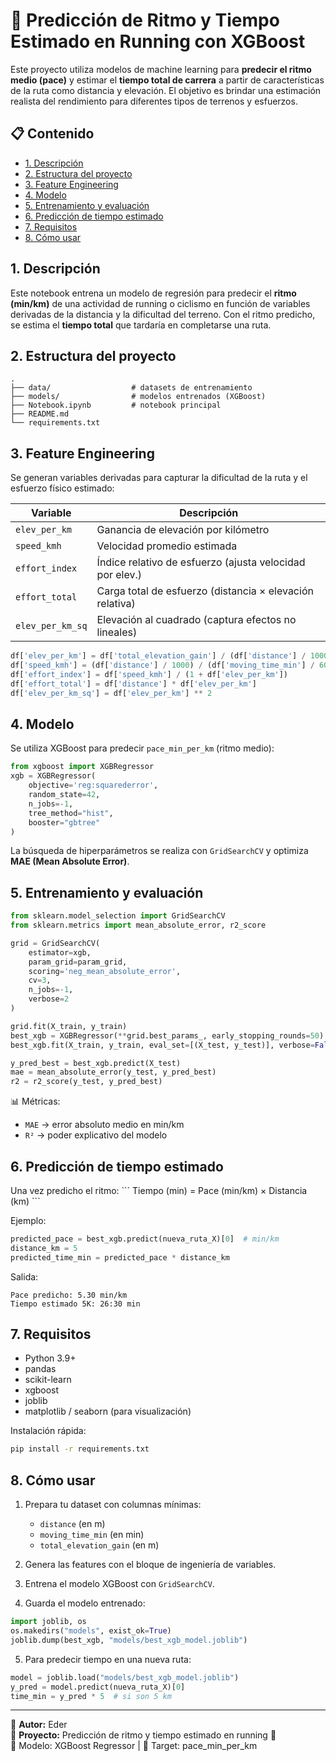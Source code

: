 # 🏃 Predicción de Ritmo y Tiempo Estimado en Running con XGBoost

Este proyecto utiliza modelos de machine learning para **predecir el ritmo medio (pace)** y estimar el **tiempo total de carrera** a partir de características de la ruta como distancia y elevación. El objetivo es brindar una estimación realista del rendimiento para diferentes tipos de terrenos y esfuerzos.

## 📋 Contenido
- [1. Descripción](#1-descripción)
- [2. Estructura del proyecto](#2-estructura-del-proyecto)
- [3. Feature Engineering](#3-feature-engineering)
- [4. Modelo](#4-modelo)
- [5. Entrenamiento y evaluación](#5-entrenamiento-y-evaluación)
- [6. Predicción de tiempo estimado](#6-predicción-de-tiempo-estimado)
- [7. Requisitos](#7-requisitos)
- [8. Cómo usar](#8-cómo-usar)

## 1. Descripción
Este notebook entrena un modelo de regresión para predecir el **ritmo (min/km)** de una actividad de running o ciclismo en función de variables derivadas de la distancia y la dificultad del terreno. Con el ritmo predicho, se estima el **tiempo total** que tardaría en completarse una ruta.

## 2. Estructura del proyecto
```
.
├── data/                  # datasets de entrenamiento
├── models/                # modelos entrenados (XGBoost)
├── Notebook.ipynb         # notebook principal
├── README.md
└── requirements.txt
```

## 3. Feature Engineering
Se generan variables derivadas para capturar la dificultad de la ruta y el esfuerzo físico estimado:

| Variable              | Descripción                                               |
|------------------------|----------------------------------------------------------|
| `elev_per_km`          | Ganancia de elevación por kilómetro                      |
| `speed_kmh`            | Velocidad promedio estimada                              |
| `effort_index`         | Índice relativo de esfuerzo (ajusta velocidad por elev.) |
| `effort_total`         | Carga total de esfuerzo (distancia × elevación relativa) |
| `elev_per_km_sq`       | Elevación al cuadrado (captura efectos no lineales)      |

```python
df['elev_per_km'] = df['total_elevation_gain'] / (df['distance'] / 1000)
df['speed_kmh'] = (df['distance'] / 1000) / (df['moving_time_min'] / 60)
df['effort_index'] = df['speed_kmh'] / (1 + df['elev_per_km'])
df['effort_total'] = df['distance'] * df['elev_per_km']
df['elev_per_km_sq'] = df['elev_per_km'] ** 2
```

## 4. Modelo
Se utiliza XGBoost para predecir `pace_min_per_km` (ritmo medio):

```python
from xgboost import XGBRegressor
xgb = XGBRegressor(
    objective='reg:squarederror',
    random_state=42,
    n_jobs=-1,
    tree_method="hist",
    booster="gbtree"
)
```

La búsqueda de hiperparámetros se realiza con `GridSearchCV` y optimiza **MAE (Mean Absolute Error)**.

## 5. Entrenamiento y evaluación

```python
from sklearn.model_selection import GridSearchCV
from sklearn.metrics import mean_absolute_error, r2_score

grid = GridSearchCV(
    estimator=xgb,
    param_grid=param_grid,
    scoring='neg_mean_absolute_error',
    cv=3,
    n_jobs=-1,
    verbose=2
)

grid.fit(X_train, y_train)
best_xgb = XGBRegressor(**grid.best_params_, early_stopping_rounds=50)
best_xgb.fit(X_train, y_train, eval_set=[(X_test, y_test)], verbose=False)

y_pred_best = best_xgb.predict(X_test)
mae = mean_absolute_error(y_test, y_pred_best)
r2 = r2_score(y_test, y_pred_best)
```

📊 Métricas:
- `MAE` → error absoluto medio en min/km  
- `R²` → poder explicativo del modelo

## 6. Predicción de tiempo estimado
Una vez predicho el ritmo:
\`\`\`
Tiempo (min) = Pace (min/km) × Distancia (km)
\`\`\`

Ejemplo:
```python
predicted_pace = best_xgb.predict(nueva_ruta_X)[0]  # min/km
distance_km = 5
predicted_time_min = predicted_pace * distance_km
```

Salida:
```
Pace predicho: 5.30 min/km
Tiempo estimado 5K: 26:30 min
```

## 7. Requisitos
- Python 3.9+
- pandas  
- scikit-learn  
- xgboost  
- joblib  
- matplotlib / seaborn (para visualización)

Instalación rápida:
```bash
pip install -r requirements.txt
```

## 8. Cómo usar

1. Prepara tu dataset con columnas mínimas:
   - `distance` (en m)
   - `moving_time_min` (en min)
   - `total_elevation_gain` (en m)

2. Genera las features con el bloque de ingeniería de variables.

3. Entrena el modelo XGBoost con `GridSearchCV`.

4. Guarda el modelo entrenado:
```python
import joblib, os
os.makedirs("models", exist_ok=True)
joblib.dump(best_xgb, "models/best_xgb_model.joblib")
```

5. Para predecir tiempo en una nueva ruta:
```python
model = joblib.load("models/best_xgb_model.joblib")
y_pred = model.predict(nueva_ruta_X)[0]
time_min = y_pred * 5  # si son 5 km
```

---

📌 **Autor:** Eder  
📆 **Proyecto:** Predicción de ritmo y tiempo estimado en running 🏃  
🧠 Modelo: XGBoost Regressor | 🎯 Target: pace_min_per_km
